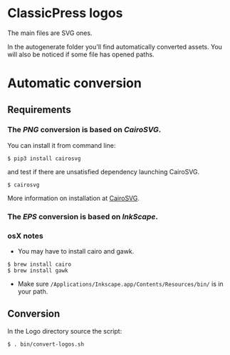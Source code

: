 # ClassicPress logos

The main files are SVG ones.

In the autogenerate folder you'll find automatically converted assets.
You will also be noticed if some file has opened paths.

# Automatic conversion
## Requirements
### The *PNG* conversion is based on *CairoSVG*.
You can install it from command line:
```
$ pip3 install cairosvg
```
and test if there are unsatisfied dependency launching CairoSVG.
```
$ cairosvg
```
More information on installation at [CairoSVG](https://cairosvg.org/documentation/).

### The *EPS* conversion is based on *InkScape*.

### osX notes
- You may have to install cairo and gawk.
```
$ brew install cairo
$ brew install gawk
```
- Make sure `/Applications/Inkscape.app/Contents/Resources/bin/` is in your path.

## Conversion
In the Logo directory source the script:
```
$ . bin/convert-logos.sh
```
